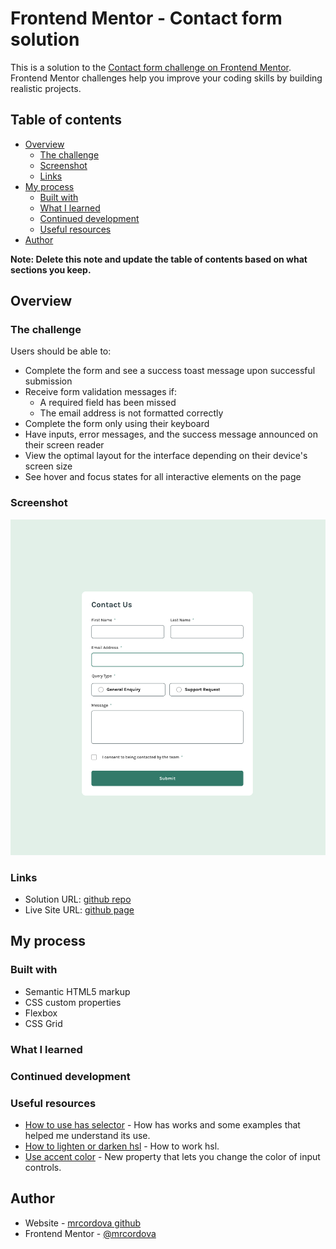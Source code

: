 # Frontend Mentor - Contact form solution

This is a solution to the [Contact form challenge on Frontend Mentor](https://www.frontendmentor.io/challenges/contact-form--G-hYlqKJj). Frontend Mentor challenges help you improve your coding skills by building realistic projects.

## Table of contents

- [Overview](#overview)
  - [The challenge](#the-challenge)
  - [Screenshot](#screenshot)
  - [Links](#links)
- [My process](#my-process)
  - [Built with](#built-with)
  - [What I learned](#what-i-learned)
  - [Continued development](#continued-development)
  - [Useful resources](#useful-resources)
- [Author](#author)

**Note: Delete this note and update the table of contents based on what sections you keep.**

## Overview

### The challenge

Users should be able to:

- Complete the form and see a success toast message upon successful submission
- Receive form validation messages if:
  - A required field has been missed
  - The email address is not formatted correctly
- Complete the form only using their keyboard
- Have inputs, error messages, and the success message announced on their screen reader
- View the optimal layout for the interface depending on their device's screen size
- See hover and focus states for all interactive elements on the page

### Screenshot

![](assets/images/screenshot.png)

### Links

- Solution URL: [github repo](hhttps://github.com/mrcordova/contact-form-main)
- Live Site URL: [github page](https://mrcordova.github.io/contact-form-main/)

## My process

### Built with

- Semantic HTML5 markup
- CSS custom properties
- Flexbox
- CSS Grid

### What I learned

### Continued development

### Useful resources

- [How to use has selector](https://www.bram.us/2021/12/21/the-css-has-selector-is-way-more-than-a-parent-selector/) - How has works and some examples that helped me understand its use.
- [How to lighten or darken hsl](https://csswolf.com/how-to-lighten-or-darken-a-color-with-pure-css/) - How to work hsl.
- [Use accent color](https://www.smashingmagazine.com/2021/09/simplifying-form-styles-accent-color/) - New property that lets you change the color of input controls.

## Author

- Website - [mrcordova github](https://github.com/mrcordova)
- Frontend Mentor - [@mrcordova](https://www.frontendmentor.io/profile/mrcordova)
